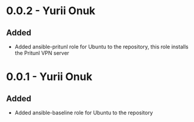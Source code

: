 # 0.0.2 - Yurii Onuk
## Added
- Added ansible-pritunl role for Ubuntu to the repository, this role installs the Pritunl VPN server

# 0.0.1 - Yurii Onuk
## Added
- Added ansible-baseline role for Ubuntu to the repository